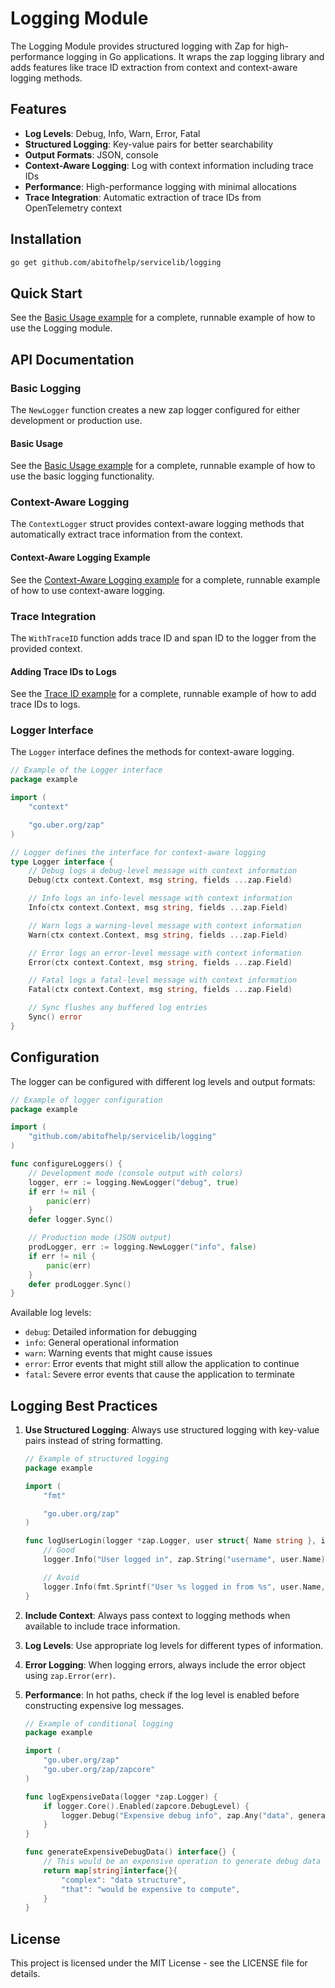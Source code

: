 # Logging Module

The Logging Module provides structured logging with Zap for high-performance logging in Go applications. It wraps the zap logging library and adds features like trace ID extraction from context and context-aware logging methods.

## Features

- **Log Levels**: Debug, Info, Warn, Error, Fatal
- **Structured Logging**: Key-value pairs for better searchability
- **Output Formats**: JSON, console
- **Context-Aware Logging**: Log with context information including trace IDs
- **Performance**: High-performance logging with minimal allocations
- **Trace Integration**: Automatic extraction of trace IDs from OpenTelemetry context

## Installation

```bash
go get github.com/abitofhelp/servicelib/logging
```

## Quick Start

See the [Basic Usage example](../examples/logging/basic_usage_example.go) for a complete, runnable example of how to use the Logging module.

## API Documentation

### Basic Logging

The `NewLogger` function creates a new zap logger configured for either development or production use.

#### Basic Usage

See the [Basic Usage example](../examples/logging/basic_usage_example.go) for a complete, runnable example of how to use the basic logging functionality.

### Context-Aware Logging

The `ContextLogger` struct provides context-aware logging methods that automatically extract trace information from the context.

#### Context-Aware Logging Example

See the [Context-Aware Logging example](../examples/logging/context_aware_logging_example.go) for a complete, runnable example of how to use context-aware logging.

### Trace Integration

The `WithTraceID` function adds trace ID and span ID to the logger from the provided context.

#### Adding Trace IDs to Logs

See the [Trace ID example](../examples/logging/trace_id_example.go) for a complete, runnable example of how to add trace IDs to logs.

### Logger Interface

The `Logger` interface defines the methods for context-aware logging.

```go
// Example of the Logger interface
package example

import (
	"context"

	"go.uber.org/zap"
)

// Logger defines the interface for context-aware logging
type Logger interface {
	// Debug logs a debug-level message with context information
	Debug(ctx context.Context, msg string, fields ...zap.Field)

	// Info logs an info-level message with context information
	Info(ctx context.Context, msg string, fields ...zap.Field)

	// Warn logs a warning-level message with context information
	Warn(ctx context.Context, msg string, fields ...zap.Field)

	// Error logs an error-level message with context information
	Error(ctx context.Context, msg string, fields ...zap.Field)

	// Fatal logs a fatal-level message with context information
	Fatal(ctx context.Context, msg string, fields ...zap.Field)

	// Sync flushes any buffered log entries
	Sync() error
}
```

## Configuration

The logger can be configured with different log levels and output formats:

```go
// Example of logger configuration
package example

import (
	"github.com/abitofhelp/servicelib/logging"
)

func configureLoggers() {
	// Development mode (console output with colors)
	logger, err := logging.NewLogger("debug", true)
	if err != nil {
		panic(err)
	}
	defer logger.Sync()

	// Production mode (JSON output)
	prodLogger, err := logging.NewLogger("info", false)
	if err != nil {
		panic(err)
	}
	defer prodLogger.Sync()
}
```

Available log levels:
- `debug`: Detailed information for debugging
- `info`: General operational information
- `warn`: Warning events that might cause issues
- `error`: Error events that might still allow the application to continue
- `fatal`: Severe error events that cause the application to terminate

## Logging Best Practices

1. **Use Structured Logging**: Always use structured logging with key-value pairs instead of string formatting.

   ```go
   // Example of structured logging
   package example

   import (
       "fmt"

       "go.uber.org/zap"
   )

   func logUserLogin(logger *zap.Logger, user struct{ Name string }, ip string) {
       // Good
       logger.Info("User logged in", zap.String("username", user.Name), zap.String("ip", ip))

       // Avoid
       logger.Info(fmt.Sprintf("User %s logged in from %s", user.Name, ip))
   }
   ```

2. **Include Context**: Always pass context to logging methods when available to include trace information.

3. **Log Levels**: Use appropriate log levels for different types of information.

4. **Error Logging**: When logging errors, always include the error object using `zap.Error(err)`.

5. **Performance**: In hot paths, check if the log level is enabled before constructing expensive log messages.

   ```go
   // Example of conditional logging
   package example

   import (
       "go.uber.org/zap"
       "go.uber.org/zap/zapcore"
   )

   func logExpensiveData(logger *zap.Logger) {
       if logger.Core().Enabled(zapcore.DebugLevel) {
           logger.Debug("Expensive debug info", zap.Any("data", generateExpensiveDebugData()))
       }
   }

   func generateExpensiveDebugData() interface{} {
       // This would be an expensive operation to generate debug data
       return map[string]interface{}{
           "complex": "data structure",
           "that": "would be expensive to compute",
       }
   }
   ```

## License

This project is licensed under the MIT License - see the LICENSE file for details.
